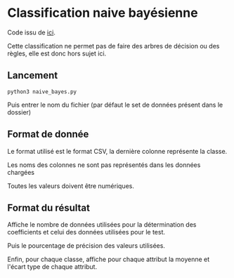 # Classification naive bayésienne

Code issu de [ici](https://machinelearningmastery.com/naive-bayes-classifier-scratch-python/).

Cette classification ne permet pas de faire des arbres de décision ou des règles, elle est donc hors sujet ici.

## Lancement

```
python3 naive_bayes.py
```
Puis entrer le nom du fichier (par défaut le set de données présent dans le dossier)

## Format de donnée
Le format utilisé est le format CSV, la dernière colonne représente la classe.

Les noms des colonnes ne sont pas représentés dans les données chargées

Toutes les valeurs doivent être numériques.

## Format du résultat
Affiche le nombre de données utilisées pour la détermination des coefficients et celui des données utilisées pour le test.

Puis le pourcentage de précision des valeurs utilisées.

Enfin, pour chaque classe, affiche pour chaque attribut la moyenne et l'écart type de chaque attribut.